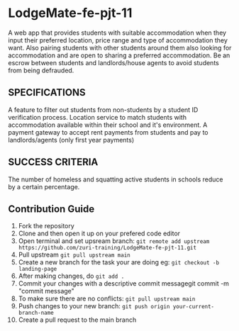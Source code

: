 # LodgeMate-fe-pjt-11

A web app that provides students with suitable accommodation when they input their preferred location, price range and type of accommodation they want.
Also pairing students with other students around them also looking for accommodation and are open to sharing a preferred accommodation.
Be an escrow between students and landlords/house agents to avoid students from being defrauded. 

## SPECIFICATIONS
A feature to filter out students from non-students by a student ID verification process.
Location service to match students with accommodation available within their school and it's environment.
A payment gateway to accept rent payments from students and pay to landlords/agents (only first year payments) 

## SUCCESS CRITERIA 
The number of homeless and squatting active students in schools reduce by a certain percentage.

## **Contribution Guide**

1. Fork the repository
2. Clone and then open it up on your prefered code editor
3. Open terminal and set upsream branch: `git remote add upstream https://github.com/zuri-training/LodgeMate-fe-pjt-11.git`
4. Pull upstream `git pull upstream main`
5. Create a new branch for the task your are doing eg: `git checkout -b landing-page`
6. After making changes, do `git add .`
7. Commit your changes with a descriptive commit messagegit commit -m "commit message"
8. To make sure there are no conflicts: `git pull upstream main`
9. Push changes to your new branch: `git push origin your-current-branch-name`
10. Create a pull request to the main branch
    <br>
